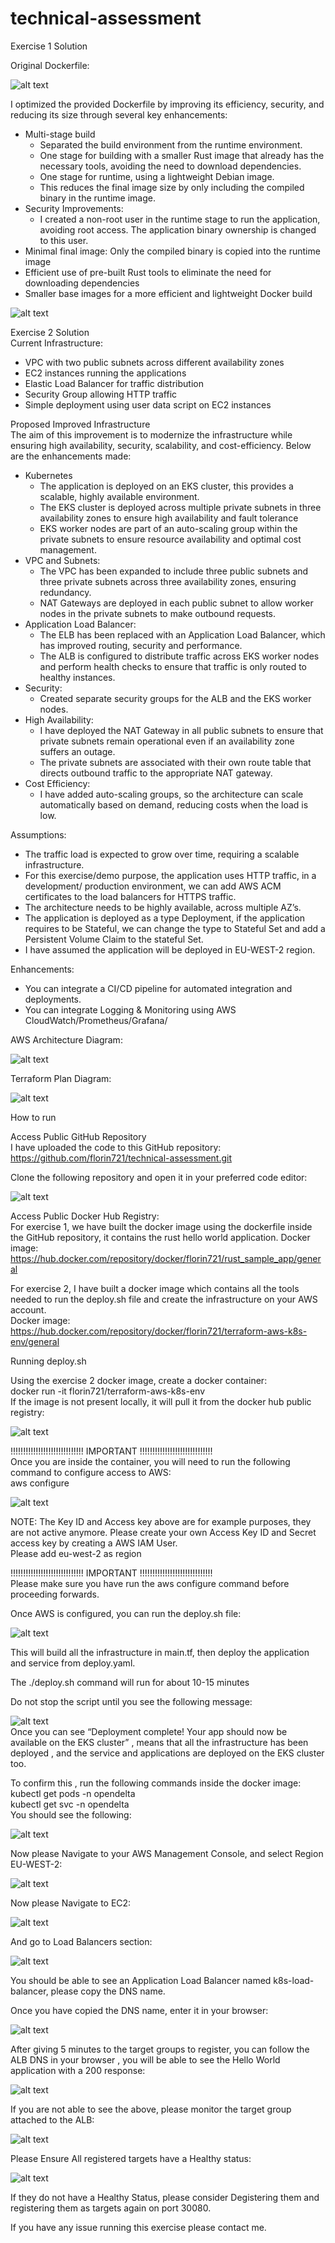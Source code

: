 # technical-assessment

Exercise 1 Solution

Original Dockerfile:

![alt text](image.png)    <br>



I optimized the provided Dockerfile by improving its efficiency, security, and reducing its size through several key enhancements:

- Multi-stage build 
  - Separated the build environment from the runtime environment.
  - One stage for building with a smaller Rust image that already has the necessary tools, avoiding the need to download dependencies.
  - One stage for runtime, using a lightweight Debian image.
  - This reduces the final image size by only including the compiled binary in the runtime image.
- Security Improvements:
  - I created a non-root user in the runtime stage to run the application, avoiding root access. The application binary ownership is changed to this user.
- Minimal final image: Only the compiled binary is copied into the runtime image 
- Efficient use of pre-built Rust tools to eliminate the need for downloading dependencies
- Smaller base images for a more efficient and lightweight Docker build

![alt text](image-1.png)    <br>


Exercise 2 Solution <br>
Current Infrastructure:
- VPC with two public subnets across different availability zones 
- EC2 instances running the applications 
- Elastic Load Balancer for traffic distribution 
- Security Group allowing HTTP traffic 
- Simple deployment using user data script on EC2 instances

Proposed Improved Infrastructure <br>
The aim of this improvement is to modernize the infrastructure while ensuring high availability, security, scalability, and cost-efficiency. Below are the enhancements made: <br>
- Kubernetes
  - The application is deployed on an EKS cluster, this provides a scalable, highly available environment.
  - The EKS cluster is deployed across multiple private subnets in three availability zones to ensure high availability and fault tolerance
  - EKS worker nodes are part of an auto-scaling group within the private subnets to ensure resource availability and optimal cost management.
- VPC and Subnets:
  - The VPC has been expanded to include three public subnets and three private subnets across three availability zones, ensuring redundancy.
  - NAT Gateways are deployed in each public subnet to allow worker nodes in the private subnets to make outbound requests.
- Application Load Balancer:
  - The ELB has been replaced with an Application Load Balancer, which has improved routing, security and performance.
  - The ALB is configured to distribute traffic across EKS worker nodes and perform health checks to ensure that traffic is only routed to healthy instances.
- Security:
  - Created separate security groups for the ALB and the EKS worker nodes.
- High Availability:
  - I have deployed the NAT Gateway in all public subnets to ensure that private subnets remain operational even if an availability zone suffers an outage.
  - The private subnets are associated with their own route table that directs outbound traffic to the appropriate NAT gateway.
- Cost Efficiency:
  - I have added auto-scaling groups, so the architecture can scale automatically based on demand, reducing costs when the load is low.

Assumptions:<br>
- The traffic load is expected to grow over time, requiring a scalable infrastructure.
- For this exercise/demo purpose, the application uses HTTP traffic, in a development/ production environment, we can add AWS ACM certificates to the load balancers for HTTPS traffic.
- The architecture needs to be highly available, across multiple AZ’s.
- The application is deployed as a type Deployment, if the application requires to be Stateful, we can change the type to Stateful Set and add a Persistent Volume Claim to the stateful Set.
- I have assumed the application will be deployed in EU-WEST-2 region.

Enhancements:<br>
- You can integrate a CI/CD pipeline for automated integration and deployments.
- You can integrate Logging & Monitoring using AWS CloudWatch/Prometheus/Grafana/

AWS Architecture Diagram:<br>

![alt text](image-2.png)    <br>

Terraform Plan Diagram: 
 
![alt text](image-3.png)    <br>








How to run <br>

Access Public GitHub Repository   <br>
I have uploaded the code to this GitHub repository:   <br>
https://github.com/florin721/technical-assessment.git   <br>

Clone the following repository and open it in your preferred code editor:   <br>

![alt text](image-4.png)    <br>
 
Access Public Docker Hub Registry:   <br>
For exercise 1, we have built the docker image using the dockerfile inside the GitHub repository, it contains the rust hello world application. Docker image:    <br>
https://hub.docker.com/repository/docker/florin721/rust_sample_app/general

For exercise 2, I have built a docker image which contains all the tools needed to run the deploy.sh file and create the infrastructure on your AWS account.  <br> Docker image:    <br>
https://hub.docker.com/repository/docker/florin721/terraform-aws-k8s-env/general

Running deploy.sh     <br>

Using the exercise 2 docker image, create a docker container:   <br>
docker run -it florin721/terraform-aws-k8s-env    <br>
If the image is not present locally, it will pull it from the docker hub public registry:    <br>

![alt text](image-5.png)    <br>
 

!!!!!!!!!!!!!!!!!!!!!!!!!!!!!                            IMPORTANT                                   !!!!!!!!!!!!!!!!!!!!!!!!!!!!! <br>
Once you are inside the container, you will need to run the following command to configure access to AWS:     <br>
aws configure    <br>

![alt text](image-6.png)    <br>
 
NOTE: The Key ID and Access key above are for example purposes, they are not active anymore. Please create your own Access Key ID and Secret access key by creating a AWS IAM User. <br>
Please add eu-west-2 as region <br>

!!!!!!!!!!!!!!!!!!!!!!!!!!!!!                            IMPORTANT                                   !!!!!!!!!!!!!!!!!!!!!!!!!!!!! <br>
Please make sure you have run the aws configure command before proceeding forwards.   <br>

Once AWS is configured, you can run the deploy.sh file:    <br>

![alt text](image-7.png)    <br>
 
This will build all the infrastructure in main.tf, then deploy the application and service from deploy.yaml.   <br>

The ./deploy.sh command will run for about 10-15 minutes   <br>

Do not stop the script until you see the following message:     <br>

![alt text](image-8.png)    <br>
Once you can see “Deployment complete! Your app should now be available on the EKS cluster” , means that all the infrastructure has been deployed , and the service and applications are deployed on the EKS cluster too.   <br>

To confirm this , run the following commands inside the docker image:   <br>
kubectl get pods -n opendelta   <br>
kubectl get svc -n opendelta   <br>
You should see the following:   <br>

![alt text](image-9.png)    <br>
 

Now please Navigate to your AWS Management Console, and select Region EU-WEST-2:   <br>

 ![alt text](image-10.png)    <br>

Now please Navigate to EC2:     <br>

![alt text](image-11.png)    <br>

And go to Load Balancers section:

![alt text](image-12.png)    <br>

 You should be able to see an Application Load Balancer named k8s-load-balancer, please copy the DNS name.   <br>

Once you have copied the DNS name, enter it in your browser:    <br>

![alt text](image-13.png)    <br>

After giving 5 minutes to the target groups to register, you can follow the ALB DNS in your browser ,  you will be able to see the Hello World application with a 200 response:   <br>

![alt text](image-14.png)    <br>
 

If you are not able to see the above, please monitor the target group attached to the ALB:   <br>

![alt text](image-15.png)    <br>
 

Please Ensure All registered targets have a Healthy status:     <br>

![alt text](image-16.png)    <br>

If they do not have a Healthy Status, please consider Degistering them and registering them as targets again on port 30080.   <br>





If you have any issue running this exercise please contact me.   <br>

